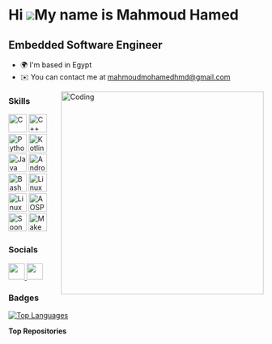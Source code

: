 Hi ![](https://user-images.githubusercontent.com/18350557/176309783-0785949b-9127-417c-8b55-ab5a4333674e.gif)My name is Mahmoud Hamed
=====================================================================================================================================

 Embedded Software Engineer
---------------------------
* 🌍  I'm based in Egypt
* ✉️  You can contact me at [mahmoudmohamedhmd@gmail.com](mailto:mahmoudmohamedhmd@gmail.com)

<img align="right" alt="Coding" width="400" src="https://media2.giphy.com/media/v1.Y2lkPTc5MGI3NjExM3Z4c212YjZ4eGw4NmJqczQxemYycGxxYjlyNzV6cG4wejNzcWV3ZCZlcD12MV9pbnRlcm5hbF9naWZfYnlfaWQmY3Q9cw/zhYSVCirREeIZtONCI/giphy.gif">

### Skills

<p align="left">
<a href="https://docs.microsoft.com/en-us/cpp/?view=msvc-170" target="_blank" rel="noreferrer"><img src="https://raw.githubusercontent.com/danielcranney/readme-generator/main/public/icons/skills/c-colored.svg" width="36" height="36" alt="C" /></a>
<a href="https://docs.microsoft.com/en-us/cpp/?view=msvc-170" target="_blank" rel="noreferrer"><img src="https://raw.githubusercontent.com/danielcranney/readme-generator/main/public/icons/skills/cplusplus-colored.svg" width="36" height="36" alt="C++" /></a>
<a href="https://www.python.org/" target="_blank" rel="noreferrer"><img src="https://raw.githubusercontent.com/danielcranney/readme-generator/main/public/icons/skills/python-colored.svg" width="36" height="36" alt="Python" /></a>
<a href="https://kotlinlang.org/" target="_blank" rel="noreferrer"><img src="https://th.bing.com/th/id/OIP.qna35f6iW5JJ86fdqjl54QHaHa?rs=1&pid=ImgDetMain.png" width="36" height="36" alt="Kotlin" /></a>
<a href="https://www.java.com/" target="_blank" rel="noreferrer"><img src="https://raw.githubusercontent.com/danielcranney/readme-generator/main/public/icons/skills/java-colored.svg" width="36" height="36" alt="Java" /></a>
<a href="https://www.android.com/" target="_blank" rel="noreferrer"><img src="https://th.bing.com/th/id/R.9904edd13385a566935d2374bc4de60a?rik=rU0vlxwbpMMPfA&pid=ImgRaw&r=0.png" width="36" height="36" alt="Android" /></a>
<a href="https://www.gnu.org/software/bash/" target="_blank" rel="noreferrer"><img src="https://th.bing.com/th/id/OIP.KO8RKl1dXH7v18wmdt8h0QHaDt?rs=1&pid=ImgDetMain.png" width="36" height="36" alt="Bash" /></a>
<a href="https://www.kernel.org/" target="_blank" rel="noreferrer"><img src="https://upload.wikimedia.org/wikipedia/commons/thumb/1/18/Linux_Logo.svg/1200px-Linux_Logo.svg.png" width="36" height="36" alt="Linux" /></a>
<a href="https://www.kernel.org/doc/html/latest/admin-guide/" target="_blank" rel="noreferrer"><img src="https://upload.wikimedia.org/wikipedia/commons/thumb/d/d4/Linux_Administration_logo.svg/800px-Linux_Administration_logo.svg.png" width="36" height="36" alt="Linux Administration" /></a>
<a href="https://source.android.com/" target="_blank" rel="noreferrer"><img src="https://upload.wikimedia.org/wikipedia/commons/thumb/c/c0/Android_robot_2020.svg/1200px-Android_robot_2020.svg.png" width="36" height="36" alt="AOSP Customization" /></a>
<a href="https://github.com/google/soong" target="_blank" rel="noreferrer"><img src="https://upload.wikimedia.org/wikipedia/commons/thumb/2/2c/Soong_logo.png/1200px-Soong_logo.png" width="36" height="36" alt="Soong" /></a>
<a href="https://www.gnu.org/software/make/" target="_blank" rel="noreferrer"><img src="https://upload.wikimedia.org/wikipedia/commons/thumb/4/49/Make_logo.svg/800px-Make_logo.svg.png" width="36" height="36" alt="Make" /></a>
</p>

### Socials

<p align="left">
<a href="https://www.github.com/mahm0ud-hamed" target="_blank" rel="noreferrer">
  <picture>
    <source media="(prefers-color-scheme: dark)" srcset="https://raw.githubusercontent.com/danielcranney/readme-generator/main/public/icons/socials/github-dark.svg" />
    <source media="(prefers-color-scheme: light)" srcset="https://raw.githubusercontent.com/danielcranney/readme-generator/main/public/icons/socials/github.svg" />
    <img src="https://raw.githubusercontent.com/danielcranney/readme-generator/main/public/icons/socials/github.svg" width="32" height="32" />
  </picture>
</a>
<a href="https://www.linkedin.com/in/mahmud-hamed1997" target="_blank" rel="noreferrer">
  <picture>
    <source media="(prefers-color-scheme: dark)" srcset="https://raw.githubusercontent.com/danielcranney/readme-generator/main/public/icons/socials/linkedin-dark.svg" />
    <source media="(prefers-color-scheme: light)" srcset="https://raw.githubusercontent.com/danielcranney/readme-generator/main/public/icons/socials/linkedin.svg" />
    <img src="https://raw.githubusercontent.com/danielcranney/readme-generator/main/public/icons/socials/linkedin.svg" width="32" height="32" />
  </picture>
</a>
</p>

### Badges

<a href="https://github.com/mahm0ud-hamed" align="left">
  <img src="https://github-readme-stats.vercel.app/api/top-langs/?username=mahm0ud-hamed&langs_count=10&title_color=0891b2&text_color=ffffff&icon_color=0891b2&bg_color=1c1917&hide_border=true&locale=en&custom_title=Top%20Languages" alt="Top Languages" />
</a>

<b>Top Repositories</b>

<div width="100%" align="center"></div><br /><br /><br /><br /><br /><br /><br />
